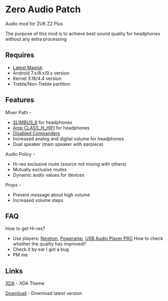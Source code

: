 # Zero Audio Patch

Audio mod for ZUK Z2 Plus

The purpose of this mod is to achieve best sound quality for headphones without any extra processing

## Requires

* [Latest Magisk](https://forum.xda-developers.com/apps/magisk/official-magisk-v7-universal-systemless-t3473445)
* Android 7.x/8.x/9.x version
* Kernel 3.18/4.4 version
* Treble/Non-Treble partition

## Features

Mixer Path -
* [SLIMBUS_6](https://en.wikipedia.org/wiki/SLIMbus) for headphones
* [Amp CLASS_H_HIFI](https://en.wikipedia.org/wiki/Power_amplifier_classes) for headphones
* [Disabled Companders](https://en.wikipedia.org/wiki/Companding)
* Increased analog and digital volume for headphones
* Dual speaker (main speaker with earpiece)

Audio Policy -
* Hi-res exclusive route (source not mixing with others)
* Mutually exclusive routes
* Dynamic audio values for devices

Props -
* Prevent message about high volume
* Increased volume steps

## FAQ

How to get Hi-res?
* Use players: [Neutron](https://play.google.com/store/apps/details?id=com.neutroncode.mp), [Poweramp](https://play.google.com/store/apps/details?id=com.maxmpz.audioplayer), [USB Audio Player PRO](https://play.google.com/store/apps/details?id=com.extreamsd.usbaudioplayerpro)
How to check whether the quality has improved?
* Check it by ear
I got a bug
* PM me

## Links

[XDA](https://forum.xda-developers.com/lenovo-zuk-z2/themes/magisk-v17-x-zero-audio-patch-t3843893) - XDA Theme

[Download](https://github.com/xvlad113x/zero_audio_patch/release) - Download latest version